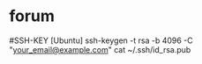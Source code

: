 # forum

#SSH-KEY [Ubuntu]
ssh-keygen -t rsa -b 4096 -C "your_email@example.com"
cat ~/.ssh/id_rsa.pub
